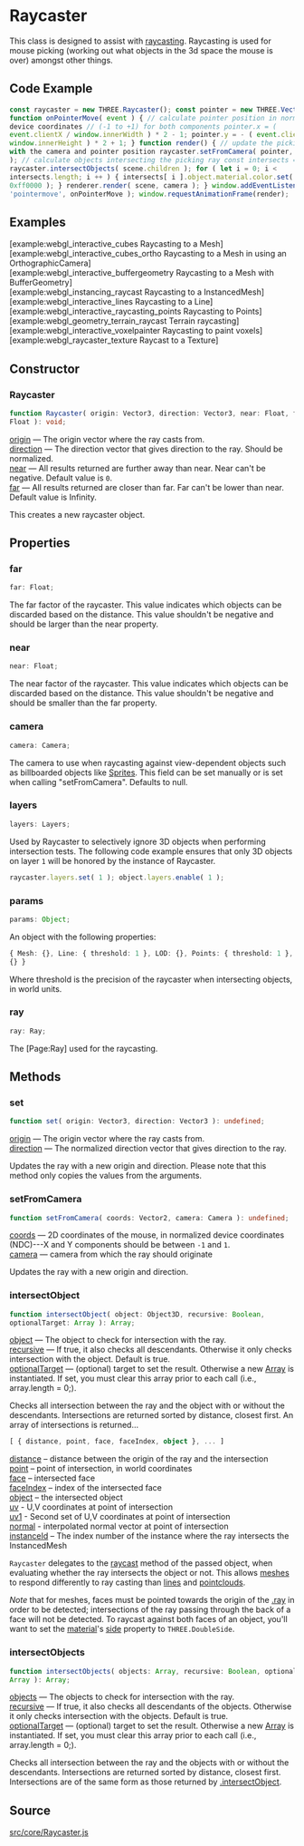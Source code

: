 # Raycaster

This class is designed to assist with <a
href="https://en.wikipedia.org/wiki/Ray_casting">raycasting</a>. Raycasting is
used for mouse picking (working out what objects in the 3d space the mouse is
over) amongst other things.

## Code Example

  
```ts  
const raycaster = new THREE.Raycaster(); const pointer = new THREE.Vector2();
function onPointerMove( event ) { // calculate pointer position in normalized
device coordinates // (-1 to +1) for both components pointer.x = (
event.clientX / window.innerWidth ) * 2 - 1; pointer.y = - ( event.clientY /
window.innerHeight ) * 2 + 1; } function render() { // update the picking ray
with the camera and pointer position raycaster.setFromCamera( pointer, camera
); // calculate objects intersecting the picking ray const intersects =
raycaster.intersectObjects( scene.children ); for ( let i = 0; i <
intersects.length; i ++ ) { intersects[ i ].object.material.color.set(
0xff0000 ); } renderer.render( scene, camera ); } window.addEventListener(
'pointermove', onPointerMove ); window.requestAnimationFrame(render);  
```  

## Examples

[example:webgl_interactive_cubes Raycasting to a Mesh]  
[example:webgl_interactive_cubes_ortho Raycasting to a Mesh in using an
OrthographicCamera]  
[example:webgl_interactive_buffergeometry Raycasting to a Mesh with
BufferGeometry]  
[example:webgl_instancing_raycast Raycasting to a InstancedMesh]  
[example:webgl_interactive_lines Raycasting to a Line]  
[example:webgl_interactive_raycasting_points Raycasting to Points]  
[example:webgl_geometry_terrain_raycast Terrain raycasting]  
[example:webgl_interactive_voxelpainter Raycasting to paint voxels]  
[example:webgl_raycaster_texture Raycast to a Texture]

## Constructor

### Raycaster

  
  
```ts  
function Raycaster( origin: Vector3, direction: Vector3, near: Float, far:
Float ): void;  
```  

[origin](en\math\Vector3.html) — The origin vector where the ray casts from.  
[direction](en\math\Vector3.html) — The direction vector that gives direction
to the ray. Should be normalized.  
[near](#) — All results returned are further away than near. Near can't be
negative. Default value is `0`.  
[far](#) — All results returned are closer than far. Far can't be lower than
near. Default value is Infinity.

This creates a new raycaster object.  

## Properties

### far

  
  
```ts  
far: Float;  
```  

The far factor of the raycaster. This value indicates which objects can be
discarded based on the distance. This value shouldn't be negative and should
be larger than the near property.

### near

  
  
```ts  
near: Float;  
```  

The near factor of the raycaster. This value indicates which objects can be
discarded based on the distance. This value shouldn't be negative and should
be smaller than the far property.

### camera

  
  
```ts  
camera: Camera;  
```  

The camera to use when raycasting against view-dependent objects such as
billboarded objects like [Sprites](#). This field can be set manually or is
set when calling "setFromCamera". Defaults to null.

### layers

  
  
```ts  
layers: Layers;  
```  

Used by Raycaster to selectively ignore 3D objects when performing
intersection tests. The following code example ensures that only 3D objects on
layer `1` will be honored by the instance of Raycaster.  
```ts  
raycaster.layers.set( 1 ); object.layers.enable( 1 );  
```  

### params

  
  
```ts  
params: Object;  
```  

An object with the following properties:  
```ts  
{ Mesh: {}, Line: { threshold: 1 }, LOD: {}, Points: { threshold: 1 }, Sprite:
{} }  
```  
Where threshold is the precision of the raycaster when intersecting objects,
in world units.

### ray

  
  
```ts  
ray: Ray;  
```  

The [Page:Ray] used for the raycasting.

## Methods

### set

  
  
```ts  
function set( origin: Vector3, direction: Vector3 ): undefined;  
```  

[origin](en\math\Vector3.html) — The origin vector where the ray casts from.  
[direction](en\math\Vector3.html) — The normalized direction vector that gives
direction to the ray.

Updates the ray with a new origin and direction. Please note that this method
only copies the values from the arguments.

### setFromCamera

  
  
```ts  
function setFromCamera( coords: Vector2, camera: Camera ): undefined;  
```  

[coords](en\math\Vector2.html) — 2D coordinates of the mouse, in normalized
device coordinates (NDC)---X and Y components should be between `-1` and `1`.  
[camera](en\cameras\Camera.html) — camera from which the ray should originate

Updates the ray with a new origin and direction.

### intersectObject

  
  
```ts  
function intersectObject( object: Object3D, recursive: Boolean,
optionalTarget: Array ): Array;  
```  

[object](en\core\Object3D.html) — The object to check for intersection with
the ray.  
[recursive](#) — If true, it also checks all descendants. Otherwise it only
checks intersection with the object. Default is true.  
[optionalTarget](#) — (optional) target to set the result. Otherwise a new
[Array](#) is instantiated. If set, you must clear this array prior to each
call (i.e., array.length = 0;).

Checks all intersection between the ray and the object with or without the
descendants. Intersections are returned sorted by distance, closest first. An
array of intersections is returned...

  
```ts  
[ { distance, point, face, faceIndex, object }, ... ]  
```  

[distance](#) – distance between the origin of the ray and the intersection  
[point](en\math\Vector3.html) – point of intersection, in world coordinates  
[face](#) – intersected face  
[faceIndex](#) – index of the intersected face  
[object](en\core\Object3D.html) – the intersected object  
[uv](en\math\Vector2.html) - U,V coordinates at point of intersection  
[uv1](en\math\Vector2.html) - Second set of U,V coordinates at point of
intersection  
[normal](en\math\Vector3.html) - interpolated normal vector at point of
intersection  
[instanceId](#) – The index number of the instance where the ray intersects
the InstancedMesh

`Raycaster` delegates to the [raycast](#) method of the passed object, when
evaluating whether the ray intersects the object or not. This allows
[meshes](en\objects\Mesh.html) to respond differently to ray casting than
[lines](en\objects\Line.html) and [pointclouds](en\objects\Points.html).

*Note* that for meshes, faces must be pointed towards the origin of the [.ray](#ray) in order to be detected; intersections of the ray passing through the back of a face will not be detected. To raycast against both faces of an object, you'll want to set the [material](#)'s [side](#) property to `THREE.DoubleSide`.

### intersectObjects

  
  
```ts  
function intersectObjects( objects: Array, recursive: Boolean, optionalTarget:
Array ): Array;  
```  

[objects](#) — The objects to check for intersection with the ray.  
[recursive](#) — If true, it also checks all descendants of the objects.
Otherwise it only checks intersection with the objects. Default is true.  
[optionalTarget](#) — (optional) target to set the result. Otherwise a new
[Array](#) is instantiated. If set, you must clear this array prior to each
call (i.e., array.length = 0;).

Checks all intersection between the ray and the objects with or without the
descendants. Intersections are returned sorted by distance, closest first.
Intersections are of the same form as those returned by [.intersectObject](#).

## Source

<a
href="https://github.com/mrdoob/three.js/blob/master/src/core/Raycaster.js">src/core/Raycaster.js</a>

